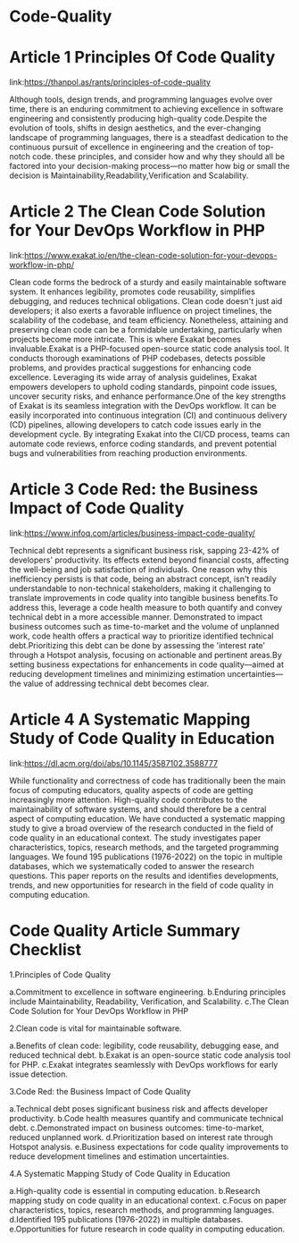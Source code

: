 # Code-Quality
# Article 1 Principles Of Code Quality
link:https://thanpol.as/rants/principles-of-code-quality


Although tools, design trends, and programming languages evolve over time, there is an enduring commitment to achieving excellence in software engineering and consistently producing high-quality code.Despite the evolution of tools, shifts in design aesthetics, and the ever-changing landscape of programming languages, there is a steadfast dedication to the continuous pursuit of excellence in engineering and the creation of top-notch code. these principles, and consider how and why they should all be factored into your decision-making process—no matter how big or small the decision is Maintainability,Readability,Verification and Scalability.


# Article 2 The Clean Code Solution for Your DevOps Workflow in PHP
link:https://www.exakat.io/en/the-clean-code-solution-for-your-devops-workflow-in-php/


Clean code forms the bedrock of a sturdy and easily maintainable software system. It enhances legibility, promotes code reusability, simplifies debugging, and reduces technical obligations. Clean code doesn't just aid developers; it also exerts a favorable influence on project timelines, the scalability of the codebase, and team efficiency. Nonetheless, attaining and preserving clean code can be a formidable undertaking, particularly when projects become more intricate. This is where Exakat becomes invaluable.Exakat is a PHP-focused open-source static code analysis tool. It conducts thorough examinations of PHP codebases, detects possible problems, and provides practical suggestions for enhancing code excellence. Leveraging its wide array of analysis guidelines, Exakat empowers developers to uphold coding standards, pinpoint code issues, uncover security risks, and enhance performance.One of the key strengths of Exakat is its seamless integration with the DevOps workflow. It can be easily incorporated into continuous integration (CI) and continuous delivery (CD) pipelines, allowing developers to catch code issues early in the development cycle. By integrating Exakat into the CI/CD process, teams can automate code reviews, enforce coding standards, and prevent potential bugs and vulnerabilities from reaching production environments.

# Article 3 Code Red: the Business Impact of Code Quality
link:https://www.infoq.com/articles/business-impact-code-quality/

Technical debt represents a significant business risk, sapping 23-42% of developers' productivity. Its effects extend beyond financial costs, affecting the well-being and job satisfaction of individuals.
One reason why this inefficiency persists is that code, being an abstract concept, isn't readily understandable to non-technical stakeholders, making it challenging to translate improvements in code quality into tangible business benefits.To address this, leverage a code health measure to both quantify and convey technical debt in a more accessible manner. Demonstrated to impact business outcomes such as time-to-market and the volume of unplanned work, code health offers a practical way to prioritize identified technical debt.Prioritizing this debt can be done by assessing the 'interest rate' through a Hotspot analysis, focusing on actionable and pertinent areas.By setting business expectations for enhancements in code quality—aimed at reducing development timelines and minimizing estimation uncertainties—the value of addressing technical debt becomes clear.

# Article 4 A Systematic Mapping Study of Code Quality in Education
link:https://dl.acm.org/doi/abs/10.1145/3587102.3588777

While functionality and correctness of code has traditionally been the main focus of computing educators, quality aspects of code are getting increasingly more attention. High-quality code contributes to the maintainability of software systems, and should therefore be a central aspect of computing education. We have conducted a systematic mapping study to give a broad overview of the research conducted in the field of code quality in an educational context. The study investigates paper characteristics, topics, research methods, and the targeted programming languages. We found 195 publications (1976-2022) on the topic in multiple databases, which we systematically coded to answer the research questions. This paper reports on the results and identifies developments, trends, and new opportunities for research in the field of code quality in computing education.


# Code Quality Article Summary Checklist
1.Principles of Code Quality

a.Commitment to excellence in software engineering.
b.Enduring principles include Maintainability, Readability, Verification, and Scalability.
c.The Clean Code Solution for Your DevOps Workflow in PHP

2.Clean code is vital for maintainable software.

a.Benefits of clean code: legibility, code reusability, debugging ease, and reduced technical debt.
b.Exakat is an open-source static code analysis tool for PHP.
c.Exakat integrates seamlessly with DevOps workflows for early issue detection.

3.Code Red: the Business Impact of Code Quality

a.Technical debt poses significant business risk and affects developer productivity.
b.Code health measures quantify and communicate technical debt.
c.Demonstrated impact on business outcomes: time-to-market, reduced unplanned work.
d.Prioritization based on interest rate through Hotspot analysis.
e.Business expectations for code quality improvements to reduce development timelines and estimation uncertainties.

4.A Systematic Mapping Study of Code Quality in Education

a.High-quality code is essential in computing education.
b.Research mapping study on code quality in an educational context.
c.Focus on paper characteristics, topics, research methods, and programming languages.
d.Identified 195 publications (1976-2022) in multiple databases.
e.Opportunities for future research in code quality in computing education.







